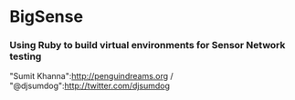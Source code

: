 # BigSense
### Using Ruby to build virtual environments for Sensor Network testing

"Sumit Khanna":http://penguindreams.org / "@djsumdog":http://twitter.com/djsumdog